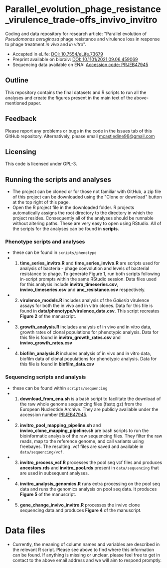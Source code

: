 # Parallel_evolution_phage_resistance_virulence_trade-offs_invivo_invitro

Coding and data repository for research article: "Parallel evolution of _Pseudomonas aeruginosa_ phage resistance and virulence loss in response to phage treatment _in vivo_ and _in vitro_". 

- Accepted in eLife: [DOI: 10.7554/eLife.73679](https://elifesciences.org/articles/73679) 
- Preprint available on biorxiv: [DOI: 10.1101/2021.09.06.459069](https://www.biorxiv.org/content/10.1101/2021.09.06.459069v2)
- Sequencing data available on ENA: [Accession code: PRJEB47945](https://www.ebi.ac.uk/ena/browser/view/PRJEB47945)

## Outline

This repository contains the final datasets and R scripts to run all the analyses and create the figures present in the main text of the above-mentioned paper. 

## Feedback

Please report any problems or bugs in the code in the Issues tab of this GitHub repository. Alternatively, please email mcastledine96@gmail.com

## Licensing

This code is licensed under GPL-3.

## Running the scripts and analyses

- The project can be cloned or for those not familiar with GitHub, a zip file of this project can be downloaded using the "Clone or download" button at the top right of this page.
- Open the R project file in the downloaded folder. R projects automatically assigns the root directory to the directory in which the project resides. Consequently all of the analyses should be runnable without altering paths. These are very easy to open using RStudio. All of the scripts for the analyses can be found in **scripts**.

### Phenotype scripts and analyses

- these can be found in `scripts/phenotype`
- 1. **time_series_invitro.R** and **time_series_invivo.R** are scripts used for analysis of bacteria - phage coevolution and levels of bacterial resistance to phage. To generate Figure 1, run both scripts following in-script prompts within the same RStudio session. Data files used for this analysis include **invitro_timeseries.csv**, **invivo_timeseries.csv** and **anc_resistance.csv** respectively.
- 2. **virulence_models.R** includes analysis of the *Galleria* virulence assays for both the in vivo and in vitro clones. Data for this file is found in **data/phenotype/virulence_data.csv**. This script recreates **Figure 2** of the manuscript.
- 3. **growth_analysis.R** includes analysis of in vivo and in vitro data, growth rates of clonal populations for phenotypic analysis. Data for this file is found in **invitro_growth_rates.csv** and **invivo_growth_rates.csv**
- 4. **biofilm_analysis.R** includes analysis of in vivo and in vitro data, biofilm data of clonal populations for phenotypic analysis. Data for this file is found in **biofilm_data.csv**

### Sequencing scripts and analysis

- these can be found within `scripts/sequencing`
- 1. **download_from_ena.sh** is a bash script to facilitate the download of the raw whole genome sequencing files (fastq.gz) from the European Nucleotide Archive. They are publicly available under the accession number [PRJEB47945](https://www.ebi.ac.uk/ena/browser/view/PRJEB47945).
- 2. **invitro_pool_mapping_pipeline.sh** and **invivo_clone_mapping_pipeline.sh** are bash scripts to run the bioinformatic analysis of the raw sequencing files. They filter the raw reads, map to the reference genome, and call variants using freebayes. The resulting .vcf files are saved and available in `data/sequencing/vcf`.
- 3. **invitro_process_vcf.R** processes the pool seq vcf files and produces **ancestors.rds** and **invitro_pool.rds** present in `data/sequencing` that are used in subsequent analyses.
- 4. **invitro_analysis_genomics.R** runs extra processing on the pool seq data and runs the genomics analysis on pool seq data. It produces **Figure 5** of the manuscript.
- 5. **gene_change_invivo_invitro.R** processes the invivo clone sequencing data and produces **Figure 4** of the manuscript.

# Data files

- Currently, the meaning of column names and variables are described in the relevant R script. Please see above to find where this information can be found. If anything is missing or unclear, please feel free to get in contact to the above email address and we will aim to respond promptly. 
